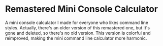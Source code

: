 # Remastered Mini Console Calculator
A mini console calculator I made for everyone who likes command line styles. Actually, there's an older version of this remastered one, but It's gone and deleted, so there's no old version. This version is colorful and reimproved, making the mini command line calculator more harmonic.
